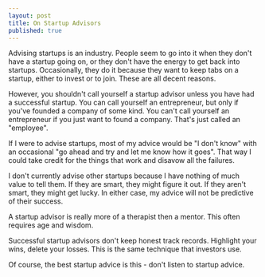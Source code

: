 ```yaml
---
layout: post
title: On Startup Advisors
published: true
---
```

Advising startups is an industry.  People seem to go into it when they don't have a startup going on, or they don't have the energy to get back into startups.  Occasionally, they do it because they want to keep tabs on a startup, either to invest or to join.  These are all decent reasons.

However, you shouldn't call yourself a startup advisor unless you have had a successful startup.  You can call yourself an entrepreneur, but only if you've founded a company of some kind.  You can't call yourself an entrepreneur if you just want to found a company.  That's just called an "employee".

If I were to advise startups, most of my advice would be "I don't know" with an occasional "go ahead and try and let me know how it goes". That way I could take credit for the things that work and disavow all the failures.

I don't currently advise other startups because I have nothing of much value to tell them.  If they are smart, they might figure it out.  If they aren't smart, they might get lucky.  In either case, my advice will not be predictive of their success.

A startup advisor is really more of a therapist then a mentor.  This often requires age and wisdom. 

Successful startup advisors don't keep honest track records.  Highlight your wins, delete your losses.  This is the same technique that investors use.

Of course, the best startup advice is this - don't listen to startup advice.
